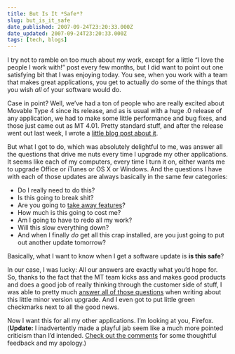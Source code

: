 ```yaml
---
title: But Is It *Safe*?
slug: but_is_it_safe
date_published: 2007-09-24T23:20:33.000Z
date_updated: 2007-09-24T23:20:33.000Z
tags: [tech, blogs]
---
```


I try not to ramble on too much about my work, except for a little “I love the people I work with!” post every few months, but I did want to point out one satisfying bit that I was enjoying today. You see, when you work with a team that makes great applications, you get to actually do some of the things that you wish *all* of your software would do.

Case in point? Well, we’ve had a ton of people who are really excited about Movable Type 4 since its release, and as is usual with a huge .0 release of any application, we had to make some little performance and bug fixes, and those just came out as MT 4.01. Pretty standard stuff, and after the release went out last week, I wrote a [little blog post about it](https://web.archive.org/web/20071002062510/http://www.movabletype.com/blog/2007/09/movable-type-401-get-updated.html).

But what I got to do, which was absolutely delightful to me, was answer all the questions that drive me nuts every time I upgrade my other applications. It seems like each of my computers, every time I turn it on, either wants me to upgrade Office or iTunes or OS X or Windows. And the questions I have with each of those updates are always basically in the same few categories:

- Do I really need to do this?
- Is this going to break shit?
- Are you going to [take away features](http://www.somebits.com/weblog/tech/bad/itunes-updates.html)?
- How much is this going to cost me?
- Am I going to have to redo all my work?
- Will this slow everything down?
- And when I finally *do* get all this crap installed, are you just going to put out another update tomorrow?

Basically, what I want to know when I get a software update is **is this safe**?

In our case, I was lucky: All our answers are exactly what you’d hope for. So, thanks to the fact that the MT team kicks ass and makes good products and does a good job of really thinking through the customer side of stuff, I was able to pretty much [answer all of those questions](https://web.archive.org/web/20071002062510/http://www.movabletype.com/blog/2007/09/movable-type-401-get-updated.html) when writing about this little minor version upgrade. And I even got to put little green checkmarks next to all the good news.

Now I want this for all my other applications. I’m looking at you, Firefox. (**Update:** I inadvertently made a playful jab seem like a much more pointed criticism than I’d intended. [Check out the comments](https://web.archive.org/web/20071122095755/http://www.dashes.com/anil/2007/09/but-is-it-safe.html#comment-245719) for some thoughtful feedback and my apology.)

